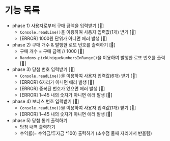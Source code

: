 # 기능 목록
- phase 1) 사용자로부터 구매 금액을 입력받기 [🌟]
  - `Console.readLine()`을 이용하여 사용자 입력값(1개) 받기 [🚀] 
  - [ERROR] 1000원 단위가 아니면 에러 발생 [🚀]
- phase 2) 구매 개수 & 발행한 로또 번호를 출력하기 [🌟]
  - 구매 개수 = 구매 금액 // 1000 [🚀]
  - `Randoms.pickUniqueNumbersInRange()`을 이용하여 발행한 로또 번호를 출력 [🚀]
- phase 3) 당첨 번호 입력받기 [🌟]
  - `Console.readLine()`을 이용하여 사용자 입력값(6개) 받기 [🚀]
  - [ERROR] 6자리가 아니면 에러 발생 [🚀]
  - [ERROR] 중복된 번호가 있으면 에러 발생 [🚀]
  - [ERROR] 1~45 내의 숫자가 아니면 에러 발생 [🚀]
- phase 4) 보너스 번호 입력받기 [🌟]
  - `Console.readLine()`을 이용하여 사용자 입력값(1개) 받기 [🚀]
  - [ERROR] 1~45 내의 숫자가 아니면 에러 발생 [🚀]
- phase 5) 당첨 통계 출력하기
  - 당첨 내역 출력하기
  - 수익률(= 수익금/투자금 *100) 출력하기 (소수점 둘째 자리에서 반올림)